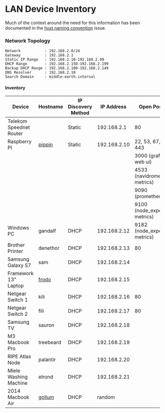 # LAN Device Inventory

Much of the context around the need for this information has been documented in the
[host naming convention][issue-72] issue.

[issue-72]: https://github.com/scottmuc/infrastructure/issues/72

### Network Topology

```
Network           : 192.168.2.0/24
Gateway           : 192.168.2.1
Static IP Range   : 192.168.2.10-192.168.2.99
DHCP Range        : 192.168.2.150-192.168.2.199
Backup DHCP Range : 192.168.2.100-192.168.2.149
DNS Resolver      : 192.168.2.10
Search Domain     : middle-earth.internal
```

#### Inventory

| Device                  | Hostname            | IP Discovery Method | IP Address   | Open Ports                    |
|-------------------------|---------------------|---------------------|--------------|-------------------------------|
| Telekom Speednet Router |                     | Static              | 192.168.2.1  | 80                            |
| Raspberry PI            | [pippin][pippin]    | Static              | 192.168.2.10 | 22, 53, 67, 80, 443           |
|                         |                     |                     |              | 3000 (grafana web ui)         |
|                         |                     |                     |              | 4533 (navidrome metrics)      |
|                         |                     |                     |              | 9090 (prometheus)             |
|                         |                     |                     |              | 9100 (node_exporter metrics)  |
| Windows PC              | gandalf             | DHCP                | 192.168.2.12 | 9182 (node_exporter metrics)  |
| Brother Printer         | denethor            | DHCP                | 192.168.2.13 | 80                            |
| Samsung Galaxy S7       | sam                 | DHCP                | 192.168.2.14 |                               |
| Framework 13" Laptop    | [frodo][frodo]      | DHCP                | 192.168.2.15 |                               |
| Netgear Switch 1        | kili                | DHCP                | 192.168.2.16 | 80                            |
| Netgear Switch 2        | fili                | DHCP                | 192.168.2.17 | 80                            |
| Samsung TV              | sauron              | DHCP                | 192.168.2.18 |                               |
| M3 Macbook Pro          | treebeard           | DHCP                | 192.168.2.19 |                               |
| RIPE Atlas Node         | palantir            | DHCP                | 192.168.2.20 |                               |
| Miele Washing Machine   | elrond              | DHCP                | 192.168.2.21 |                               |
| 2014 Macbook Air        | [gollum][gollum]    | DHCP                | random       |                               |


[pippin]: pippin/
[frodo]: frodo/
[gollum]: gollum/
